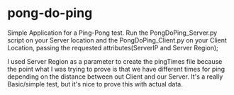 # pong-do-ping
Simple Application for a Ping-Pong test.
Run the PongDoPing_Server.py script on your Server location and the PongDoPing_Client.py on your Client Location, passing the requested attributes(ServerIP and Server Region);

I used Server Region as a parameter to create the pingTimes file because the point what I was trying to prove is that we have different times for ping depending on the distance between out Client and our Server.
It's a really Basic/simple test, but it's nice to prove this with actual data.
